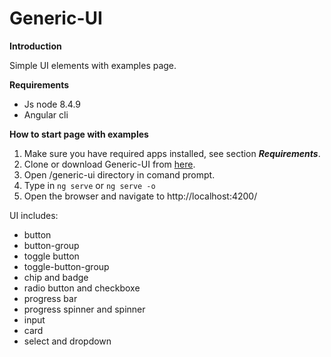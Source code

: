 # Generic-UI

**Introduction**

Simple UI elements with examples page.

**Requirements**

* Js node 8.4.9
* Angular cli

**How to start page with examples**

1. Make sure you have required apps installed, see section _**Requirements**_.
2. Clone or download Generic-UI from [here](https://github.com/kpawelczak/generic-ui).
3. Open /generic-ui directory in comand prompt.
4. Type in 
<code>ng serve</code> 
or 
<code>ng serve -o</code>
5. Open the browser and navigate to http://localhost:4200/

UI includes: 

* button
* button-group
* toggle button
* toggle-button-group
* chip and badge
* radio button and checkboxe
* progress bar
* progress spinner and spinner
* input
* card
* select and dropdown
